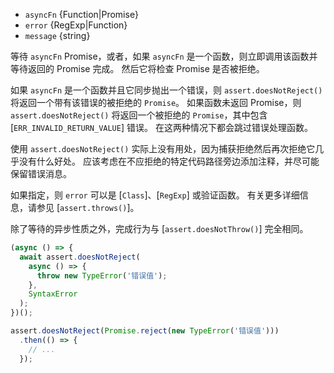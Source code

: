 <!-- YAML
added: v10.0.0
-->
* `asyncFn` {Function|Promise}
* `error` {RegExp|Function}
* `message` {string}

等待 `asyncFn` Promise，或者，如果 `asyncFn` 是一个函数，则立即调用该函数并等待返回的 Promise 完成。
然后它将检查 Promise 是否被拒绝。

如果 `asyncFn` 是一个函数并且它同步抛出一个错误，则 `assert.doesNotReject()` 将返回一个带有该错误的被拒绝的 `Promise`。
如果函数未返回 Promise，则 `assert.doesNotReject()` 将返回一个被拒绝的 `Promise`，其中包含 [`ERR_INVALID_RETURN_VALUE`] 错误。
在这两种情况下都会跳过错误处理函数。

使用 `assert.doesNotReject()` 实际上没有用处，因为捕获拒绝然后再次拒绝它几乎没有什么好处。
应该考虑在不应拒绝的特定代码路径旁边添加注释，并尽可能保留错误消息。

如果指定，则 `error` 可以是 [`Class`]、[`RegExp`] 或验证函数。
有关更多详细信息，请参见 [`assert.throws()`]。

除了等待的异步性质之外，完成行为与 [`assert.doesNotThrow()`] 完全相同。


```js
(async () => {
  await assert.doesNotReject(
    async () => {
      throw new TypeError('错误值');
    },
    SyntaxError
  );
})();
```

```js
assert.doesNotReject(Promise.reject(new TypeError('错误值')))
  .then(() => {
    // ...
  });
```

